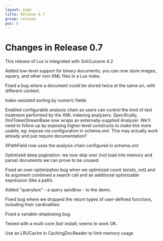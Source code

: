 ```yaml
---
layout: page
title: Release 0.7
group: release
pos: 9
---
```


# Changes in Release 0.7

This release of Lux is integrated with Solr/Lucene 4.2

Added low-level support for binary documents; you can now store images,
xquery, and other non-XML files in a Lux index.

Fixed a bug where a document could be stored twice at the same uri, with
different content.

Index-assisted sorting by numeric fields

Enabled configurable analysis chain so users can control the kind of text
treatment performed by the XML indexing analyzers.  Specifically,
XmlTokenStreamBase now wraps an externally-supplied Analyzer.  We'll need
to follow up by exposing higher-level constructs to make this more usable,
eg: expose via configuration in schema.xml.  This may actually work already
and just require documentation?

XPathField now uses the analysis chain configured in schema.xml

Optimized deep pagination: we now skip over (not load into memory and
parse) documents we can prove to be unused.

Fixed an over-optimization bug when we optimized count (exists, not) and
its argument combined a search call and an additional optimizable
expression (like a path).

Added "querybox" - a query sandbox - to the demo.

Fixed bug where we dropped the return types of user-defined functions,
 including their cardinalities

Fixed a variable-shadowing bug

Tested with a multi-core Solr install; seems to work OK.

Use an LRUCache in CachingDocReader to limit memory usage 
